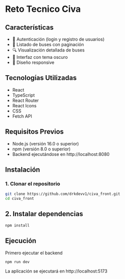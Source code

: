 # Reto Tecnico Civa

## Características

- 🔐 Autenticación (login y registro de usuarios)
- 🚌 Listado de buses con paginación
- 🔍 Visualización detallada de buses
- 🌙 Interfaz con tema oscuro
- 📱 Diseño responsive

## Tecnologías Utilizadas
- React
- TypeScript
- React Router
- React Icons
- CSS
- Fetch API

## Requisitos Previos

- Node.js (versión 16.0 o superior)
- npm (versión 8.0 o superior)
- Backend ejecutándose en http://localhost:8080

## Instalación

### 1. Clonar el repositorio

```bash
git clone https://github.com/drkdevv1/civa_front.git
cd civa_front
```
## 2. Instalar dependencias

```bash
npm install
```

## Ejecución
Primero ejecutar el backend

```bash
npm run dev
```
La aplicación se ejecutará en http://localhost:5173


